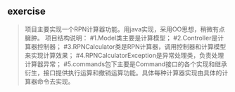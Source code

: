 ## exercise
>项目主要实现一个RPN计算器功能。用java实现，采用OO思想，稍微有点臃肿。
>项目结构说明：
#1.Model类主要是计算模型；
#2.Controller是计算器控制器；
#3.RPNCalculator类是RPN计算器，调用控制器和计算模型来实现计算效果；
#4.RPNCalculatorException是异常处理类，负责处理计算器异常；
#5.commands包下主要是Command接口的各个实现和继承衍生，接口提供执行运算和撤销运算功能。具体每种计算器实现由具体的计算器命令去实现。
